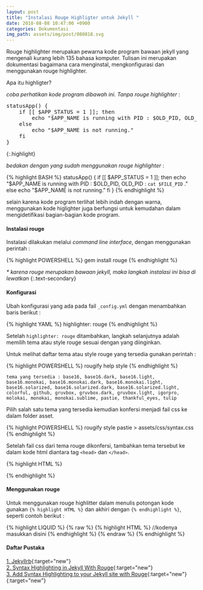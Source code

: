 ```yaml
---
layout: post
title: "Instalasi Rouge Highligter untuk Jekyll "
date: 2018-08-08 10:47:00 +0900
categories: Dokumentasi
img_path: assets/img/post/080818.svg
---
```


Rouge highlighter merupakan pewarna kode program bawaan jekyll yang mengenali kurang lebih 135 bahasa komputer. Tulisan ini merupakan dokumentasi bagaimana cara menginstal, mengkonfigurasi dan menggunakan rouge highlighter.   

Apa itu highligter? 

_coba perhatikan kode program dibawah ini. Tanpa rouge highlighter_ : 

<pre>
statusApp() {
	if [[ $APP_STATUS = 1 ]]; then 
		echo "$APP_NAME is running with PID : $OLD_PID, OLD_PID : `cat $FILE_PID` ."
	else 
		echo "$APP_NAME is not running."
	fi
}
</pre>
{:.highlight}


_bedakan dengan yang sudah menggunakan rouge highlighter_ : 

{% highlight BASH %}
statusApp() {
	if [[ $APP_STATUS = 1 ]]; then 
		echo "$APP_NAME is running with PID : $OLD_PID, OLD_PID : `cat $FILE_PID` ."
	else 
		echo "$APP_NAME is not running."
	fi
}
{% endhighlight %}

selain karena kode program terlihat lebih indah dengan warna, menggunakan kode higlighter juga berfungsi untuk kemudahan dalam mengidetifikasi bagian-bagian kode program.     

#### Instalasi rouge 
Instalasi dilakukan melalui _command line interface_, dengan menggunakan perintah :  

{% highlight POWERSHELL %}
gem install rouge 
{% endhighlight %}

_\* karena rouge merupakan bawaan jekyll, maka langkah instalasi ini bisa di lewatkan_
{:.text-secondary}

#### Konfigurasi
Ubah konfigurasi yang ada pada fail `_config.yml` dengan menambahkan baris berikut : 

{% highlight YAML %}
highlighter: rouge
{% endhighlight %}

Setelah `highlighter: rouge` ditambahkan, langkah selanjutnya adalah memilih tema atau style rouge sesuai dengan yang diinginkan. 

Untuk melihat daftar tema atau style rouge yang tersedia gunakan perintah : 

{% highlight POWERSHELL %}
rougify help style
{% endhighlight %}

`tema yang tersedia : base16, base16.dark, base16.light, base16.monokai, base16.monokai.dark, base16.monokai.light, base16.solarized, base16.solarized.dark, base16.solarized.light, colorful, github, gruvbox, gruvbox.dark, gruvbox.light, igorpro, molokai, monokai, monokai.sublime, pastie, thankful_eyes, tulip`

Pilih salah satu tema yang tersedia kemudian konfersi menjadi fail css ke dalam folder asset.  

{% highlight POWERSHELL %}
rougify style pastie > assets/css/syntax.css
{% endhighlight %}

Setelah fail css dari tema rouge dikonfersi, tambahkan tema tersebut ke dalam kode html diantara tag `<head>` dan `</head>`. 

{% highlight HTML %}
<link rel="stylesheet" href="{{site.baseurl}}/assets/style/css/syntax.css">
{% endhighlight %}

#### Menggunakan rouge 
Untuk menggunakan rouge highlitter dalam menulis potongan kode gunakan `{% highlight HTML %}` dan akhiri dengan `{% endhighlight %}`, seperti contoh berikut :


{% highlight LIQUID %}
{% raw %}
{% highlight HTML %}
    //kodenya masukkan disini
{% endhighlight %}
{% endraw %}
{% endhighlight %}

#### Daftar Pustaka 
[1. Jekyllrb](https://jekyllrb.com/docs/templates/#code-snippet-highlighting){:target="new"}<br>
[2. Syntax Highlighting in Jekyll With Rouge](https://sacha.me/articles/jekyll-rouge/){:target="new"}<br>
[3. Add Syntax Highlighting to your Jekyll site with Rouge](https://bnhr.xyz/2017/03/25/add-syntax-highlighting-to-your-jekyll-site-with-rouge.html){:target="new"}<br>
[](){:target="new"}<br>